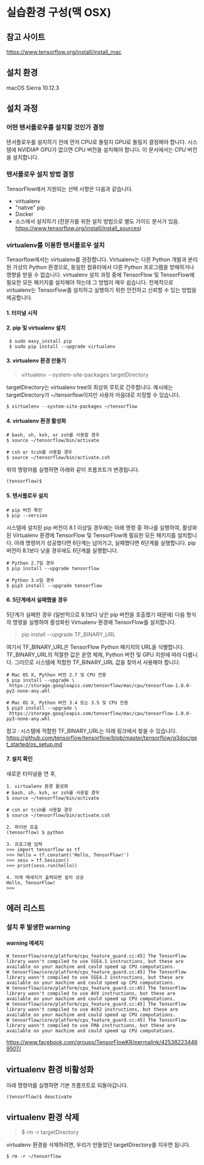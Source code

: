 # 실습환경 구성(맥 OSX)

## 참고 사이트
https://www.tensorflow.org/install/install_mac

## 설치 환경

macOS Sierra 10.12.3

## 설치 과정

### 어떤 텐서플로우를 설치할 것인가 결정

텐서플로우를 설치하기 전에 먼저 CPU로 돌릴지 GPU로 돌릴지 결정해야 합니다. 시스템에 NVIDIA® GPU가 없으면 CPU 버전을 설치해야 합니다. 이 문서에서는 CPU 버전을 설치합니다.

### 텐서플로우 설치 방법 결정

TensorFlow에서 지원되는 선택 사항은 다음과 같습니다.

* virtualenv
* "native" pip
* Docker
* 소스에서 설치하기 (전문가를 위한 설치 방법으로 별도 가이드 문서가 있음. https://www.tensorflow.org/install/install_sources)

### virtualenv를 이용한 텐서플로우 설치

Tensorflow에서는 virtualenv를 권장합니다. Virtualenv는 다른 Python 개발과 분리된 가상의 Python 환경으로, 동일한 컴퓨터에서 다른 Python 프로그램을 방해하거나 영향을 받을 수 없습니다. virtualenv 설치 과정 중에 TensorFlow 및 TensorFlow에 필요한 모든 패키지를 설치해야 하는데 그 방법이 매우 쉽습니다. 전체적으로 virtualenv는 TensorFlow를 설치하고 실행하기 위한 안전하고 신뢰할 수 있는 방법을 제공합니다.

#### 1. 터미널 시작

#### 2. pip 및 virtualenv 설치

```
 $ sudo easy_install pip
 $ sudo pip install --upgrade virtualenv
```

#### 3. virtualenv 환경 만들기

>virtualenv --system-site-packages targetDirectory

targetDirectory는 virtualenv tree의 최상위 루트로 간주합니다. 예시에는 targetDirectory가 ~/tensorflow이지만 사용자 마음대로 지정할 수 있습니다.

```
$ virtualenv --system-site-packages ~/tensorflow
```

#### 4. virtualenv 환경 활성화

```
# bash, sh, ksh, or zsh를 사용할 경우
$ source ~/tensorflow/bin/activate

# csh or tcsh를 사용할 경우      
$ source ~/tensorflow/bin/activate.csh  
 ```
 
 위의 명령어를 실행하면 아래와 같이 프롬프트가 변경됩니다.
 
 ```
(tensorflow)$
 ```

#### 5. 텐서플로우 설치

```
# pip 버전 확인
$ pip --version
```

시스템에 설치된 pip 버전이 8.1 이상일 경우에는 아래 명령 중 하나를 실행하여, 활성화된 Virtualenv 환경에 TensorFlow 및 TensorFlow에 필요한 모든 패키지를 설치합니다. 아래 명령어가 성공했다면 6단계는 넘어가고, 실패했다면 6단계를 실행합니다.
pip 버전이 8.1보다 낮을 경우에도 6단계를 실행합니다.

```
# Python 2.7일 경우
$ pip install --upgrade tensorflow

# Python 3.n일 경우
$ pip3 install --upgrade tensorflow
```

#### 6. 5단계에서 실패했을 경우

5단계가 실패한 경우 (일반적으로 8.1보다 낮은 pip 버전을 호출했기 때문에) 다음 형식의 명령을 실행하여 활성화된 Virtualenv 환경에 TensorFlow를 설치합니다.

> pip install --upgrade TF_BINARY_URL

여기서 TF_BINARY_URL은 TensorFlow Python 패키지의 URL을 식별합니다. TF_BINARY_URL의 적절한 값은 운영 체제, Python 버전 및 GPU 지원에 따라 다릅니다. 그러므로 시스템에 적합한 TF_BINARY_URL 값을 찾아서 사용해야 합니다.

```
# Mac OS X, Python 버전 2.7 및 CPU 전용
$ pip install --upgrade \
 https://storage.googleapis.com/tensorflow/mac/cpu/tensorflow-1.0.0-py2-none-any.whl

# Mac OS X, Python 버전 3.4 또는 3.5 및 CPU 전용
$ pip3 install --upgrade \
 https://storage.googleapis.com/tensorflow/mac/cpu/tensorflow-1.0.0-py3-none-any.whl
```

참고 : 시스템에 적합한 TF_BINARY_URL는 아래 링크에서 찾을 수 있습니다. https://github.com/tensorflow/tensorflow/blob/master/tensorflow/g3doc/get_started/os_setup.md

#### 7. 설치 확인

새로운 터미널을 연 후,
```
1. virtualenv 환경 활성화
# bash, sh, ksh, or zsh를 사용할 경우
$ source ~/tensorflow/bin/activate

# csh or tcsh를 사용할 경우      
$ source ~/tensorflow/bin/activate.csh 

2. 파이썬 호출
(tensorflow) $ python

3. 프로그램 입력
>>> import tensorflow as tf
>>> hello = tf.constant('Hello, TensorFlow!')
>>> sess = tf.Session()
>>> print(sess.run(hello))

4. 아래 메세지가 출력되면 설치 성공
Hello, TensorFlow!
>>>
```
## 에러 리스트

### 설치 후 발생한 warning

#### warning 메세지

```
W tensorflow/core/platform/cpu_feature_guard.cc:45] The TensorFlow library wasn't compiled to use SSE4.1 instructions, but these are available on your machine and could speed up CPU computations.
W tensorflow/core/platform/cpu_feature_guard.cc:45] The TensorFlow library wasn't compiled to use SSE4.2 instructions, but these are available on your machine and could speed up CPU computations.
W tensorflow/core/platform/cpu_feature_guard.cc:45] The TensorFlow library wasn't compiled to use AVX instructions, but these are available on your machine and could speed up CPU computations.
W tensorflow/core/platform/cpu_feature_guard.cc:45] The TensorFlow library wasn't compiled to use AVX2 instructions, but these are available on your machine and could speed up CPU computations.
W tensorflow/core/platform/cpu_feature_guard.cc:45] The TensorFlow library wasn't compiled to use FMA instructions, but these are available on your machine and could speed up CPU computations.
```

https://www.facebook.com/groups/TensorFlowKR/permalink/425382234469507/

## virtualenv 환경 비활성화

아래 명령어를 실행하면 기본 프롬프트로 되돌아갑니다.

```
(tensorflow)$ deactivate
```

## virtualenv 환경 삭제

> $ rm -r targetDirectory

virtualenv 환경을 삭제하려면, 우리가 만들었던 targetDirectory를 지우면 됩니다.

```
$ rm -r ~/tensorflow
```



